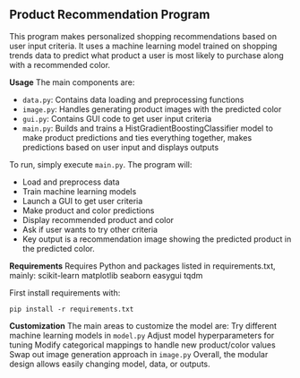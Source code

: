 ## **Product Recommendation Program**

This program makes personalized shopping recommendations based on user input criteria. It uses a machine learning model trained on shopping trends data to predict what product a user is most likely to purchase along with a recommended color.

**Usage**
The main components are:
- `data.py`: Contains data loading and preprocessing functions
- `image.py`: Handles generating product images with the predicted color
- `gui.py`: Contains GUI code to get user input criteria
- `main.py`: Builds and trains a HistGradientBoostingClassifier model to make product predictions and ties everything together, makes predictions based on user input and displays outputs

To run, simply execute `main.py`. The program will:
- Load and preprocess data
- Train machine learning models
- Launch a GUI to get user criteria
- Make product and color predictions
- Display recommended product and color
- Ask if user wants to try other criteria
- Key output is a recommendation image showing the predicted product in the predicted color.

**Requirements**
Requires Python and packages listed in requirements.txt, mainly:
    scikit-learn
    matplotlib
    seaborn
    easygui
    tqdm

First install requirements with:

    pip install -r requirements.txt


**Customization**
The main areas to customize the model are:
Try different machine learning models in `model.py`
Adjust model hyperparameters for tuning
Modify categorical mappings to handle new product/color values
Swap out image generation approach in `image.py`
Overall, the modular design allows easily changing model, data, or outputs.
